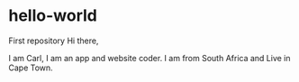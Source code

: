 # hello-world
First repository
Hi there, 

I am Carl, I am an app and website coder. I am from South Africa and Live in Cape Town.
